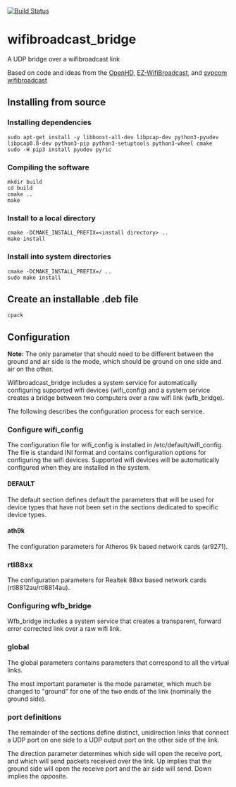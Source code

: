 [![Build Status](https://travis-ci.com/webbbn/wifibroadcast_bridge.svg?branch=master)](https://travis-ci.com/webbbn/wifibroadcast_bridge)

# wifibroadcast_bridge
A UDP bridge over a wifibroadcast link

Based on code and ideas from the [OpenHD](https://github.com/HD-Fpv/Open.HD "OpenHD"), [EZ-WifiBroadcast](https://github.com/rodizio1/EZ-WifiBroadcast "EZ-WifiBroadcast"), and [svpcom wifibroadcast](https://github.com/svpcom/wifibroadcast "svpcom wifibroadcast")

## Installing from source

### Installing dependencies

~~~
sudo apt-get install -y libboost-all-dev libpcap-dev python3-pyudev libpcap0.8-dev python3-pip python3-setuptools python3-wheel cmake
sudo -H pip3 install pyudev pyric
~~~

### Compiling the software

~~~
mkdir build
cd build
cmake ..
make
~~~

### Install to a local directory

~~~
cmake -DCMAKE_INSTALL_PREFIX=<install directory> ..
make install
~~~

### Install into system directories

~~~
cmake -DCMAKE_INSTALL_PREFIX=/ ..
sudo make install
~~~

## Create an installable .deb file

~~~
cpack
~~~

## Configuration

**Note:** The only parameter that should need to be different between the ground and air side is the mode, which should be ground on one side and air on the other.

Wifibroadcast_bridge includes a system service for automatically configuring supported wifi devices (wifi_config) and a system service creates a bridge between two computers over a raw wifi link (wfb_bridge).

The following describes the configuration process for each service.

### Configure wifi_config

The configuration file for wifi_config is installed in /etc/default/wifi_config. The file is standard INI format and contains configuration options for configuring the wifi devices. Supported wifi devices will be automatically configured when they are installed in the system.

#### DEFAULT

The default section defines default the parameters that will be used for device types that have not been set in the sections dedicated to specific device types.

#### ath9k

The configuration parameters for Atheros 9k based network cards (ar9271).

### rtl88xx

The configuration parameters for Realtek 88xx based network cards (rtl8812au/rtl8814au).

### Configuring wfb_bridge

Wfb_bridge includes a system service that creates a transparent, forward error corrected link over a raw wifi link.

### global

The global parameters contains parameters that correspond to all the virtual links.

The most important parameter is the mode parameter, which much be changed to "ground" for one of the two ends of the link (nominally the ground side).

### port definitions

The remainder of the sections define distinct, unidirection links that connect a UDP port on one side to a UDP output port on the other side of the link.

The direction parameter determines which side will open the receive port, and which will send packets received over the link. Up implies that the ground side will open the receive port and the air side will send. Down implies the opposite.

